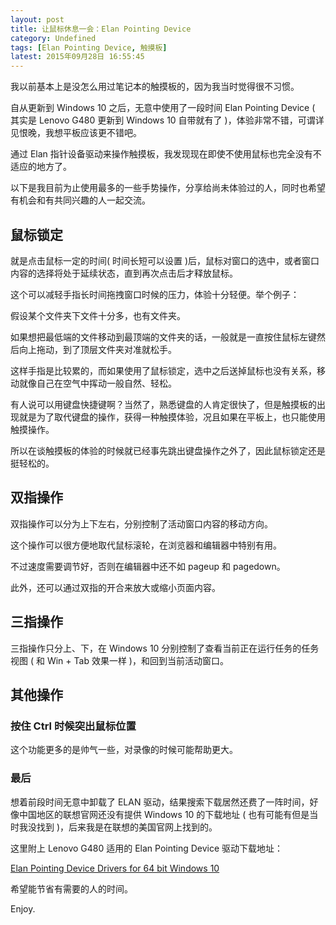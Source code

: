 ```yaml
---
layout: post
title: 让鼠标休息一会：Elan Pointing Device
category: Undefined
tags: [Elan Pointing Device, 触摸板]
latest: 2015年09月28日 16:55:45
---
```


我以前基本上是没怎么用过笔记本的触摸板的，因为我当时觉得很不习惯。

自从更新到 Windows 10 之后，无意中使用了一段时间 Elan Pointing Device ( 其实是 Lenovo G480 更新到 Windows 10 自带就有了 )，体验非常不错，可谓详见恨晚，我想平板应该更不错吧。

通过 Elan 指针设备驱动来操作触摸板，我发现现在即使不使用鼠标也完全没有不适应的地方了。

以下是我目前为止使用最多的一些手势操作，分享给尚未体验过的人，同时也希望有机会和有共同兴趣的人一起交流。

鼠标锁定
-

就是点击鼠标一定的时间( 时间长短可以设置 )后，鼠标对窗口的选中，或者窗口内容的选择将处于延续状态，直到再次点击后才释放鼠标。

这个可以减轻手指长时间拖拽窗口时候的压力，体验十分轻便。举个例子：

假设某个文件夹下文件十分多，也有文件夹。

如果想把最低端的文件移动到最顶端的文件夹的话，一般就是一直按住鼠标左键然后向上拖动，到了顶层文件夹对准就松手。

这样手指是比较累的，而如果使用了鼠标锁定，选中之后送掉鼠标也没有关系，移动就像自己在空气中挥动一般自然、轻松。

有人说可以用键盘快捷键啊？当然了，熟悉键盘的人肯定很快了，但是触摸板的出现就是为了取代键盘的操作，获得一种触摸体验，况且如果在平板上，也只能使用触摸操作。

所以在谈触摸板的体验的时候就已经事先跳出键盘操作之外了，因此鼠标锁定还是挺轻松的。

双指操作
-

双指操作可以分为上下左右，分别控制了活动窗口内容的移动方向。

这个操作可以很方便地取代鼠标滚轮，在浏览器和编辑器中特别有用。

不过速度需要调节好，否则在编辑器中还不如 pageup 和 pagedown。

此外，还可以通过双指的开合来放大或缩小页面内容。

三指操作
-

三指操作只分上、下，在 Windows 10 分别控制了查看当前正在运行任务的任务视图 ( 和 Win + Tab 效果一样 )，和回到当前活动窗口。


其他操作
-

### 按住 Ctrl 时候突出鼠标位置

这个功能更多的是帅气一些，对录像的时候可能帮助更大。

### 最后

想着前段时间无意中卸载了 ELAN 驱动，结果搜索下载居然还费了一阵时间，好像中国地区的联想官网还没有提供 Windows 10 的下载地址 ( 也有可能有但是当时我没找到 )，后来我是在联想的美国官网上找到的。

这里附上 Lenovo G480 适用的 Elan Pointing Device 驱动下载地址：

[Elan Pointing Device Drivers for 64 bit Windows 10](http://support.lenovo.com/us/en/downloads/ds103249)

希望能节省有需要的人的时间。

Enjoy.
